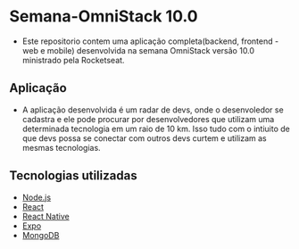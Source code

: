 # Semana-OmniStack 10.0
- Este repositorio contem uma aplicação completa(backend, frontend - web e mobile) desenvolvida na semana OmniStack versão 10.0 ministrado pela Rocketseat.

## Aplicação 

- A aplicação desenvolvida é um radar de devs, onde o desenvoledor se cadastra e ele pode procurar por desenvolvedores que utilizam uma determinada tecnologia em um raio de 10 km. Isso tudo com o intiuito de que devs possa se conectar com outros devs curtem e utilizam as mesmas tecnologias. 

## Tecnologias utilizadas

- [Node.js](https://nodejs.org/en/)
- [React](https://devdocs.io/react/)
- [React Native](https://facebook.github.io/react-native/docs/getting-started)
- [Expo](https://docs.expo.io/versions/latest/)
- [MongoDB](https://www.mongodb.com/)

